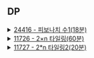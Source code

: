## DP

<details>
<summary>
<a href="_24416.java">24416 - 피보나치 수1(18분)</a>
</summary> 
<ul>
<li>풀이 방법<ul>
<li>n≥ 5 크고 n≤ 40보다 작다 ⇒ int 자료형으로 해결가능하다</li>
<li>피보나치 <strong>F(47) = 2,971,215,073 으로 long으로 해결해야함.</strong></li>
</ul>
</li>
<li><p>어려웠던 점</p>
<ul>
<li>재귀적 ⇒ 메모제이션으로 변경하기 이것이 어려움.</li>
</ul>
</li>
<li><p>배운점</p>
<ul>
<li>메모제이션을 이용하여 arr에 담아 가면서 이전 값과 , 그 다음해를 활용하여 현재 피보나치의 값을 구하였다.</li>
</ul>
</li>
</ul>

</details>

<details>
<summary>
<a href="_11726.java">11726 - 2×n 타일링(60분)</a>
</summary> 
<ul>
<li><p>풀이 방법</p>
<ul>
<li><p>n-1번째 결과와 n-2번으로 점화식을 구성하였습니다.</p>
</li>

![image](https://github.com/leebongseung/coding-test/assets/101985441/804af436-2ddb-43ff-aad5-6704ef8ce8e9)


<li><p>위의 사진을 보면 이전의 결과에서 세로도형과 가로도형을 이용하여 다양한 예상경로를 추출해나가면서 점화식을 구성해보았습니다.</p>
</li>
</ul>
</li>
<li>어려웠던 점<ul>
<li>점화식을 도출하기 까지가 가장 어려웠습니다.</li>
</ul>
</li>
<li>배운점<ul>
<li>가능한 모든 예시를 생각하고 적용해나가면서 결과를 내야한다!</li>
</ul>
</li>
</ul>
</details>

<details>
<summary>
<a href="_11727.java">11727 - 2*n 타일링2(20분)</a>
</summary> 

<ul>
<li>풀이 방법<ul>
<li>그림을 그려가며 모든 경우의 수를 예측했다. </li>

![image](https://github.com/leebongseung/coding-test/assets/101985441/de9b5fe8-6cd6-4cc7-8e40-739c4be4b73a)
</ul>
</li>
<li>어려웠던 점<ul>
<li>가로일 경우 두번이 반복되는 과정에서 너무 어려웠다.</li>
</ul>
</li>
<li>배운점 <ul>
<li>도형 조금 자신감이 생겼습니다.</li>
</ul>
</li>
</ul>



</details>

